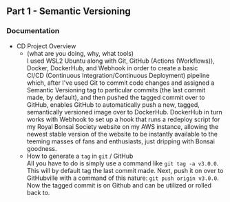 ## Part 1 - Semantic Versioning  

### Documentation  

- CD Project Overview
  - (what are you doing, why, what tools)  
    I used WSL2 Ubuntu along with Git, GitHub (Actions (Workflows)), Docker, DockerHub, and Webhook in order to create a basic   
    CI/CD (Continuous Integration/Continuous Deployment) pipeline which, after I've used Git to commit code changes 
    and assigned a Semantic Versioning tag to particular commits (the last commit made, by default), and then pushed the tagged commit over to GitHub, enables 
    GitHub to automatically push a new, tagged, semantically versioned image over to DockerHub. DockerHub in turn works with Webhook 
    to set up a hook that runs a redeploy script for my Royal Bonsai Society website on my AWS instance, allowing the newest stable version of the 
    website to be instantly available to the teeming masses of fans and enthusiasts, just dripping with Bonsai goodness.  
  - How to generate a `tag` in `git` / GitHub   
    All you have to do is simply use a command like `git tag -a v3.0.0`. This will by default tag the last commit made. Next, push it on over to GitHubville 
    with a command of this nature: `git push origin v3.0.0`. Now the tagged commit is on Github and can be utilized or rolled back to. 



